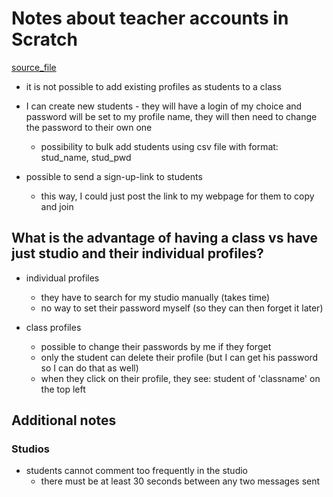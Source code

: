 # Notes about teacher accounts in Scratch

[source_file](https://resources.scratch.mit.edu/www/guides/en/scratch-teacher-accounts-guide.pdf)

- it is not possible to add existing profiles as students to a class

- I can create new students - they will have a login of my choice and password will be set to my profile name, they will then need to change the password to their own one
  - possibility to bulk add students using csv file with format: stud_name, stud_pwd

- possible to send a sign-up-link to students
  - this way, I could just post the link to my webpage for them to copy and join

## What is the advantage of having a class vs have just studio and their individual profiles?

- individual profiles
    - they have to search for my studio manually (takes time)
    - no way to set their password myself (so they can then forget it later) 

- class profiles
  - possible to change their passwords by me if they forget
  - only the student can delete their profile (but I can get his password so I can do that as well)
  - when they click on their profile, they see: student of 'classname' on the top left

## Additional notes

### Studios
- students cannot comment too frequently in the studio
  - there must be at least 30 seconds between any two messages sent